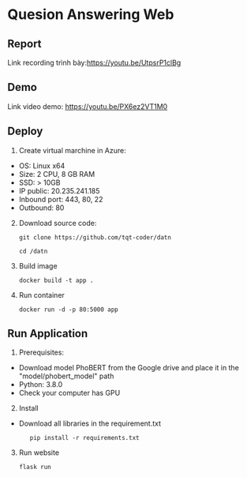# Quesion Answering Web


## Report


Link recording trình bày:https://youtu.be/UtpsrP1clBg
## Demo


Link video demo: https://youtu.be/PX6ez2VT1M0
## Deploy

1. Create virtual marchine in Azure:

- OS: Linux x64
- Size: 2 CPU, 8 GB RAM
- SSD: > 10GB
- IP public: 20.235.241.185
- Inbound port: 443, 80, 22
- Outbound: 80

2. Download source code:

   ```
   git clone https://github.com/tqt-coder/datn
   ```

   ```
   cd /datn
   ```

3. Build image
   ```
   docker build -t app .
   ```
4. Run container
   ```
   docker run -d -p 80:5000 app
   ```

## Run Application

1. Prerequisites:

- Download model PhoBERT from the Google drive and place it in the "model/phobert_model" path
- Python: 3.8.0
- Check your computer has GPU

2. Install

- Download all libraries in the requirement.txt

  ```
     pip install -r requirements.txt
  ```

3. Run website

   ```
   flask run
   ```
